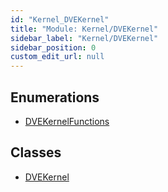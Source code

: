 ```yaml
---
id: "Kernel_DVEKernel"
title: "Module: Kernel/DVEKernel"
sidebar_label: "Kernel/DVEKernel"
sidebar_position: 0
custom_edit_url: null
---
```


## Enumerations

- [DVEKernelFunctions](../enums/Kernel_DVEKernel.DVEKernelFunctions.md)

## Classes

- [DVEKernel](../classes/Kernel_DVEKernel.DVEKernel.md)

